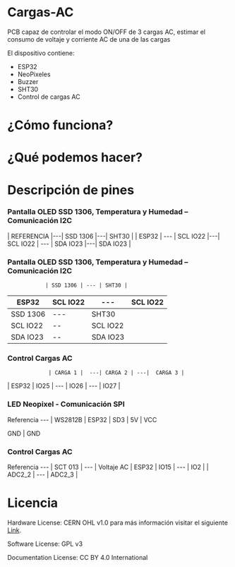 # Cargas-AC
PCB capaz de controlar el modo ON/OFF de 3 cargas AC, estimar el consumo de voltaje y corriente AC de una de las cargas

El dispositivo contiene:

- ESP32
- NeoPixeles
- Buzzer
- SHT30
- Control de cargas AC

# ¿Cómo funciona?



# ¿Qué podemos hacer?




# Descripción de pines 

### Pantalla OLED SSD 1306, Temperatura y Humedad – Comunicación I2C

| REFERENCIA |---| SSD 1306 |---| SHT30 |
| ESP32	| --- | SCL IO22 |---| SCL IO22 |
        ---   | SDA IO23 |---| SDA IO23 |


### Pantalla OLED SSD 1306, Temperatura y Humedad – Comunicación I2C
                | SSD 1306 | --- | SHT30 |
ESP32           | SCL IO22 | --- | SCL IO22 |
----------------| -------- |---- | -------- |
| SSD 1306 | ---| SHT30 | 
| SCL IO22 | -- | SCL IO22 |
| SDA IO23 | -- | SDA IO23 |

### Control Cargas AC 
                 | CARGA 1 |  ---| CARGA 2 | ---|  CARGA 3 | 
| ESP32          |  IO25   | --- |  IO26  | --- |  IO27    | 

### LED Neopixel - Comunicación SPI
Referencia --- | WS2812B | 
ESP32            |   SD3   |
5V | VCC 

GND | GND


### Control Cargas AC 
Referencia --- | SCT 013 | --- | Voltaje AC |
ESP32          |  IO15   | --- |     IO2    |
               | ADC2_2  | --- |   ADC2_3   |
# Licencia

Hardware License: CERN OHL v1.0 para más información visitar el siguiente [Link][CERN_v1].

[CERN_v1]: https://ohwr.org/project/cernohl/wikis/Documents/CERN-OHL-version-1.2

Software License: GPL v3

Documentation License: CC BY 4.0 International

